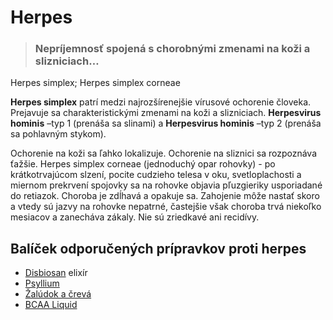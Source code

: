 Herpes
======


> ### Nepríjemnosť spojená s chorobnými zmenami na koži a slizniciach…
> 
> 

Herpes simplex; Herpes simplex corneae

**Herpes simplex** patrí medzi najrozšírenejšie vírusové ochorenie človeka.
Prejavuje sa charakteristickými zmenami na koži a slizniciach.   **Herpesvirus
hominis** –typ 1 (prenáša sa slinami) a **Herpesvirus hominis** –typ 2 (prenáša
sa pohlavným stykom).

Ochorenie na koži sa ľahko lokalizuje. Ochorenie na sliznici sa rozpoznáva
ťažšie. Herpes simplex corneae (jednoduchý opar rohovky) - po krátkotrvajúcom
slzení, pocite cudzieho telesa v oku, svetloplachosti a miernom prekrvení
spojovky sa na rohovke objavia pľuzgieriky usporiadané do retiazok. Choroba je
zdĺhavá a opakuje sa. Zahojenie môže nastať skoro a vtedy sú jazvy na rohovke
nepatrné, častejšie však choroba trvá niekoľko mesiacov a zanecháva zákaly. Nie
sú zriedkavé ani recidívy.

Balíček odporučených prípravkov proti herpes
--------------------------------------------

* [Disbiosan](/sip/elixiry/disbiosan) elixír
* [Psyllium](/sip/caje/psyllium)
* [Žalúdok a črevá](/sip/caje/zaludok-creva)
* [BCAA Liquid](/sip/produkty-CVI/bcaa-l-carnitin)
